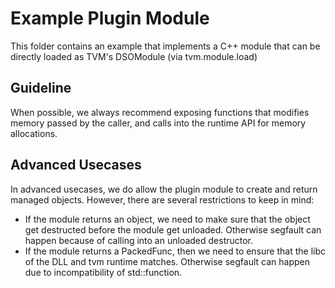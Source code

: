 <!--- Licensed to the Apache Software Foundation (ASF) under one -->
<!--- or more contributor license agreements.  See the NOTICE file -->
<!--- distributed with this work for additional information -->
<!--- regarding copyright ownership.  The ASF licenses this file -->
<!--- to you under the Apache License, Version 2.0 (the -->
<!--- "License"); you may not use this file except in compliance -->
<!--- with the License.  You may obtain a copy of the License at -->

<!---   http://www.apache.org/licenses/LICENSE-2.0 -->

<!--- Unless required by applicable law or agreed to in writing, -->
<!--- software distributed under the License is distributed on an -->
<!--- "AS IS" BASIS, WITHOUT WARRANTIES OR CONDITIONS OF ANY -->
<!--- KIND, either express or implied.  See the License for the -->
<!--- specific language governing permissions and limitations -->
<!--- under the License. -->


Example Plugin Module
=====================
This folder contains an example that implements a C++ module
that can be directly loaded as TVM's DSOModule (via tvm.module.load)

## Guideline

When possible, we always recommend exposing
functions that modifies memory passed by the caller,
and calls into the runtime API for memory allocations.

## Advanced Usecases

In advanced usecases, we do allow the plugin module to
create and return managed objects.
However, there are several restrictions to keep in mind:

- If the module returns an object, we need to make sure
  that the object get destructed before the module get unloaded.
  Otherwise segfault can happen because of calling into an unloaded destructor.
- If the module returns a PackedFunc, then
  we need to ensure that the libc of the DLL and tvm runtime matches.
  Otherwise segfault can happen due to incompatibility of std::function.
